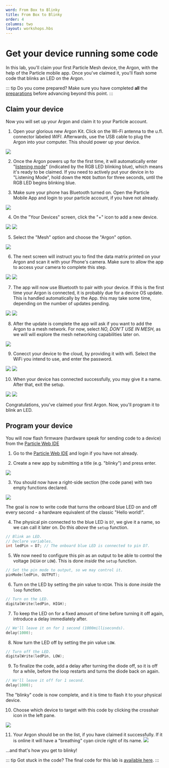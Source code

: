 ```yaml
---
word: From Box to Blinky
title: From Box to Blinky
order: 4
columns: two
layout: workshops.hbs
---
```


# Get your device running some code

In this lab, you'll claim your first Particle Mesh device, the Argon, with the help of the Particle mobile app. Once you've claimed it, you'll flash some code that blinks an LED on the Argon.

::: tip Do you come prepared?
Make sure you have completed **all** the [preparations](prerequisites.md) before advancing beyond this point.
:::

## Claim your device

Now you will set up your Argon and claim it to your Particle account.

1. Open your glorious new Argon Kit. Click on the Wi-Fi antenna to the u.fl. connector labeled _WIFI_. Afterwards, use the USB cable to plug the Argon into your computer. This should power up your device.

![](/assets/images/workshops/mesh-101/01/Argon-plugged-in.jpg)

2. Once the Argon powers up for the first time, it will automatically enter "[listening mode](https://docs.particle.io/tutorials/device-os/led/argon/#listening-mode)" (indicated by the RGB LED blinking blue), which means it's ready to be claimed. If you need to actively put your device in to "Listening Mode", hold down the `MODE` button for three seconds, until the RGB LED begins blinking blue.

3. Make sure your phone has Bluetooth turned on. Open the Particle Mobile App and login to your particle account, if you have not already.

![](/assets/images/workshops/mesh-101/01/app-login-filled.jpg)

4.  On the "Your Devices" screen, click the "+" icon to add a new device.

<img src="/assets/images/workshops/mesh-101/01/app-your-devices-empty.jpg" class="two-per-line" />
<img src="/assets/images/workshops/mesh-101/01/app-add-device.jpg" class="two-per-line" />

5.  Select the "Mesh" option and choose the "Argon" option.

![](/assets/images/workshops/mesh-101/01/app-choose-mesh-device.jpg)

6.  The next screen will instruct you to find the data matrix printed on your Argon and scan it with your Phone's camera. Make sure to allow the app to access your camera to complete this step.

<img src="/assets/images/workshops/mesh-101/01/app-argon-get-ready.jpg" class="two-per-line" />
<img src="/assets/images/workshops/mesh-101/01/app-argon-scan-sticker.jpg" class="two-per-line" />

7. The app will now use Bluetooth to pair with your device. If this is the first time your Argon is connected, it is probably due for a device OS update. This is handled automatically by the App. this may take some time, depending on the number of updates pending.

<img src="/assets/images/workshops/mesh-101/01/app-update-device-os.jpg" class="two-per-line" />
<img src="/assets/images/workshops/mesh-101/01/app-updating-device-os.jpg" class="two-per-line" />

8. After the update is complete the <!--Argon will return to listening mode (blinking blue) and the-->app will ask if you want to add the Argon to a mesh network. For now, select _NO, DON'T USE IN MESH_, as we will will explore the mesh networking capabilities later on.

![](/assets/images/workshops/mesh-101/01/app-argon-use-in-mesh.jpg)

9. Conecct your device to the cloud, by providing it with wifi. Select the WiFi you intend to use, and enter the password.

<img src="/assets/images/workshops/mesh-101/01/app-argon-choose-wifi.jpg" class="two-per-line" />
<img src="/assets/images/workshops/mesh-101/01/app-argon-connecting-to-cloud.jpg" class="two-per-line" />

10. When your device has connected successfully, you may give it a name. After that, exit the setup.

<img src="/assets/images/workshops/mesh-101/01/app-argon-give-name.jpg" class="two-per-line" />
<img src="/assets/images/workshops/mesh-101/01/app-lets-get-building.jpg" class="two-per-line" />

Congratulations, you've claimed your first Argon. Now, you'll program it to blink an LED.

## Program your device

You will now flash firmware (hardware speak for sending code to a device) from the [Particle Web IDE](https://build.particle.io/build/)

1. Go to the [Particle Web IDE](https://build.particle.io/build/) and login if you have not already.

2. Create a new app by submitting a title (e.g. "blinky") and press enter.

![](/assets/images/workshops/mesh-101/01/webide-new-app.png)

3. You should now have a right-side section (the code pane) with two empty functions declared.

![](/assets/images/workshops/mesh-101/01/webide-empty-app.png)

The goal is now to write code that turns the onboard blue LED on and off every second - a hardware equivalent of the classic "Hello world!".

4. The physical pin connected to the blue LED is `D7`, we give it a name, so we can call it later on. Do this _above_ the `setup` function.

```cpp
// Blink an LED.
// Declare variables.
int ledPin = D7; // The onboard blue LED is connected to pin D7.
```

5. We now need to configure this pin as an output to be able to control the voltage (`HIGH` or `LOW`). This is done _inside_ the `setup` function.

```cpp
// Set the pin mode to output, so we may control it.
pinMode(ledPin, OUTPUT);
```

6. Turn on the LED by setting the pin value to `HIGH`. This is done _inside_ the `loop` function.

```cpp
// Turn on the LED.
digitalWrite(ledPin, HIGH);
```

7. To keep the LED on for a fixed amount of time before turning it off again, introduce a delay immediately after.

```cpp
// We'll leave it on for 1 second (1000milliseconds).
delay(1000);
```

8. Now turn the LED off by setting the pin value `LOW`.

```cpp
// Turn off the LED.
digitalWrite(ledPin, LOW);
```

9. To finalize the code, add a delay after turning the diode off, so it is off for a while, before the loop restarts and turns the diode back on again.

```cpp
// We'll leave it off for 1 second.
delay(1000);
```

The "blinky" code is now complete, and it is time to flash it to your physical device.

10. Choose which device to target with this code by clicking the crosshair icon in the left pane.

![](/assets/images/workshops/mesh-101/01/webide-devices.png)

11. Your Argon should be on the list, if you have claimed it successfully. If it is online it will have a "breathing" cyan circle right of its name.
    ![](/assets/images/workshops/mesh-101/01/webide-device-list.png)

...and that's how you get to blinky!

::: tip Got stuck in the code?
The final code for this lab is [available here](https://go.particle.io/shared_apps/5bfefd038bf964af88000409).
:::
